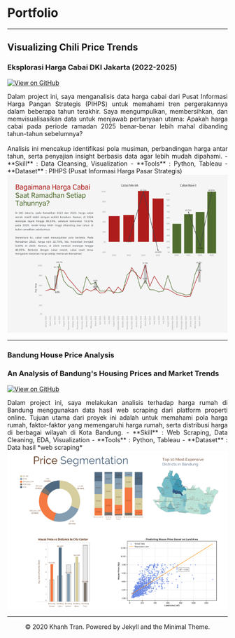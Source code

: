 # Portfolio
---
## Visualizing Chili Price Trends
### Eksplorasi Harga Cabai DKI Jakarta (2022-2025)

[![View on GitHub](https://img.shields.io/badge/GitHub-View_on_GitHub-blue?logo=GitHub)](https://github.com/nurdinsulaemann/chili_price_DKI/blob/main/Trend%20Harga%20Cabai.ipynb)

<div style="text-align: justify">Dalam project ini, saya menganalisis data harga cabai dari Pusat Informasi Harga Pangan Strategis (PIHPS) untuk memahami tren pergerakannya dalam beberapa tahun terakhir. Saya mengumpulkan, membersihkan, dan memvisualisasikan data untuk menjawab pertanyaan utama: Apakah harga cabai pada periode ramadan 2025 benar-benar lebih mahal dibanding tahun-tahun sebelumnya?
<br><br>
Analisis ini mencakup identifikasi pola musiman, perbandingan harga antar tahun, serta penyajian insight berbasis data agar lebih mudah dipahami.
- **Skill** : Data Cleansing, Visualization
- **Tools** : Python, Tableau
- **Dataset** : PIHPS (Pusat Informasi Harga Pasar Strategis)</div>

<center><img src="images/chili_price_trend.png"/></center>


---
### Bandung House Price Analysis
### An Analysis of Bandung's Housing Prices and Market Trends

[![View on GitHub](https://img.shields.io/badge/GitHub-View_on_GitHub-blue?logo=GitHub)](https://github.com/nurdinsulaemann/project_bdg_house_price/blob/main/EDA%20notebook/Bandung%20House%20Price%20Analysis.ipynb)

<div style="text-align: justify">Dalam project ini, saya melakukan analisis terhadap harga rumah di Bandung menggunakan data hasil web scraping dari platform properti online. Tujuan utama dari proyek ini adalah untuk memahami pola harga rumah, faktor-faktor yang memengaruhi harga rumah, serta distribusi harga di berbagai wilayah di Kota Bandung.
- **Skill** : Web Scraping, Data Cleaning, EDA, Visualization
- **Tools** : Python, Tableau  
- **Dataset** : Data hasil *web scraping* </div>

<center><img src="images/bdg_house_price_analysis.png"/></center>


---
<center>© 2020 Khanh Tran. Powered by Jekyll and the Minimal Theme.</center>
